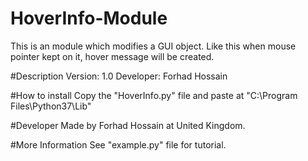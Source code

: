 # HoverInfo-Module
This is an module which modifies a GUI object. Like this when mouse pointer kept on it, hover message will be created.

#Description
Version: 1.0
Developer: Forhad Hossain 

#How to install 
Copy the "HoverInfo.py" file and paste at "C:\Program Files\Python37\Lib"

#Developer
Made by Forhad Hossain at United Kingdom.

#More Information
See "example.py" file for tutorial.
